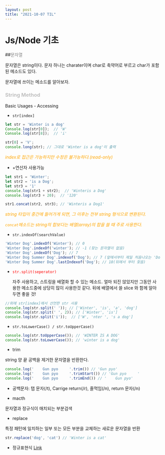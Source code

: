 ```yaml
---
layout: post
title: "2021-10-07 TIL"
---
```


# Js/Node 기초

##<span style="color:gray">문자열</span>

문자열은 string이다. 문자 하나는 charater이며 char로 축약어로 부르고 char가 포함된 메소드도 있다.

문자열에 쓰이는 메소드를 알아보자. 

### <span style="color:silver">String Method</span>

Basic Usages - Accessing 

- <code>str[index]</code>

```js
let str = 'Winter is a dog'
Console.log(str[0]);  // 'W'
Console.log(str[8]);  // 'i'

str[0] = 'V';
console.long(str); // 그대로 'Winter is a dog'이 출력
```

<span style ="color:orange">*index로 접근은 가능하지만 수정은 불가능하다.(read-only)*</span>

- +연산자 사용가능

```js
let str1 = 'Winter';
let str2 = 'is a Dog';
let str3 = '1'
console.log(str1 + str2);  // 'Winteris a Dog'
console.log(str3 + 20);  // '120'

str1.concat(str2, str3); // 'Winteris a Dog1'
```

<span style ="color:orange">*string 타입이 중간에 들어가게 되면, 그 이후는 전부 string 형식으로 변환된다.*</span>

<span style ="color:orange">*<code>concat</code>메소드는 string의 합보다는 배열(array)의 합을 쓸 때 주로 사용한다.*</span>

- <code>str.indexOf(searchValue)</code>

```js
'Winter Dog'.indexOf('Winter'); // 0
'Winter Dog'.indexOf('winter'); // -1 (찾는 문자열이 없음)
'Winter Dog'.indexOf('Dog'); // 7
'Winter Dog Summer Dog'.indexof('Dog'); // 7 (앞에서부터 제일 처음나오는 'Dog'를 찾음)
'Winter Dog Summer Dog'.lastIndexof('Dog'); // 18(뒤에서 부터 찾음)
```

- <span style="color:red"><code>str.split(seperator)</code></span>

  자주 사용하고, 스트링을 배열화 할 수 있는 메소드. 얼마 되진 않았지만 그동안 사용한 메소드중에 상당히 많이 사용한것 같다. 뒤에 배열에서 쓸 slice 와 함께 알아두면 좋을 것!

```js
//위에 str[index]에서 선언한 str 사용
console.log(str.split(' ')); // ['Winter', 'is', 'a', 'dog']
console.log(str.split(' ', 2)); // ['Winter', 'is']
console.log(str.split('i'));  // ['W', 'nter ', 's a dog']
```

- <code>str.toLowerCase() / str.toUpperCase()</code>

```js
console.log(str.toUpperCase()); // 'WINTER IS A DOG'
console.log(str.toLowerCase()); // 'winter is a dog'
```

- trim

string 양 끝 공백을 제거한 문자열을 반환한다.

```js
console.log('    Gun pyo     '.trim()) // 'Gun pyo'
console.log('    Gun pyo     '.trimStart()) // 'Gun pyo     '
console.log('    Gun pyo     '.trimEnd()) // '    Gun pyo'
```

- 공백문자: 탭 문자(/t), Carrige return(/r), 줄먹임(/n), return 문자(/n)

- macth

문자열과 정규식이 매치되는 부분검색

- replace

특정 패턴에 일치하는 일부 또는 모든 부분을 교체하는 새로운 문자열을 반환

```js
str.replace('dog', 'cat') // 'Winter is a cat'
```



- 정규표현식  [Link](https://developer.mozilla.org/ko/docs/Web/JavaScript/Guide/Regular_Expressions)